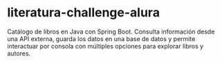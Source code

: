 # literatura-challenge-alura
Catálogo de libros en Java con Spring Boot. Consulta información desde una API externa, guarda los datos en una base de datos y permite interactuar por consola con múltiples opciones para explorar libros y autores.
